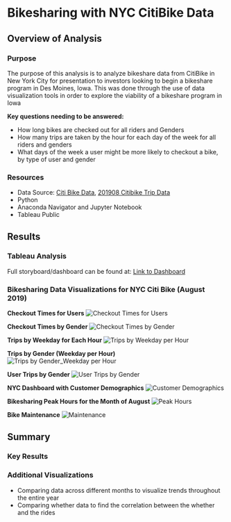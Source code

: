 # Bikesharing with NYC CitiBike Data

## Overview of Analysis
### Purpose
The purpose of this analysis is to analyze bikeshare data from CitiBike in New York City for presentation to investors looking to begin a bikeshare program in Des Moines, Iowa. This was done through the use of data visualization tools in order to explore the viability of a bikeshare program in Iowa

**Key questions needing to be answered:**
- How long bikes are checked out for all riders and Genders
- How many trips are taken by the hour for each day of the week for all riders and genders
- What days of the week a user might be more likely to checkout a bike, by type of user and gender

### Resources
- Data Source: [Citi Bike Data](https://citibikenyc.com/system-data), [201908 Citibike Trip Data](https://s3.amazonaws.com/tripdata/index.html)
- Python
- Anaconda Navigator and Jupyter Notebook
- Tableau Public



## Results
### Tableau Analysis
Full storyboard/dashboard can be found at: [Link to Dashboard](https://public.tableau.com/app/profile/paola.rivas4427/viz/Module14_Bikesharing_16742556453380/NYCCitiBikeStory)

### Bikesharing Data Visualizations for NYC Citi Bike (August 2019)

**Checkout Times for Users**
![Checkout Times for Users](https://github.com/pfrivas/bikesharing/blob/main/Images/Checkout%20Times%20by%20Users.png)

**Checkout Times by Gender**
![Checkout Times by Gender](https://github.com/pfrivas/bikesharing/blob/main/Images/Checkout%20Times%20by%20Gender.png)

**Trips by Weekday for Each Hour**
![Trips by Weekday per Hour](https://github.com/pfrivas/bikesharing/blob/main/Images/Trips%20by%20Weekday%20for%20Each%20Hour.png)

**Trips by Gender (Weekday per Hour)**
![Trips by Gender_Weekday per Hour](https://github.com/pfrivas/bikesharing/blob/main/Images/Trips%20by%20Gender%20(Weekday%20per%20Hour).png)

**User Trips by Gender**
![User Trips by Gender](https://github.com/pfrivas/bikesharing/blob/main/Images/User%20Trips%20by%20Gender.png)

**NYC Dashboard with Customer Demographics**
![Customer Demographics](https://github.com/pfrivas/bikesharing/blob/main/Images/Customer%20Demographics.png)

**Bikesharing Peak Hours for the Month of August**
![Peak Hours](https://github.com/pfrivas/bikesharing/blob/main/Images/Peak%20Hours.png)

**Bike Maintenance**
![Maintenance](https://github.com/pfrivas/bikesharing/blob/main/Images/Bike%20Utilization%20and%20Maintenance.png)

## Summary

### Key Results

### Additional Visualizations
- Comparing data across different months to visualize trends throughout the entire year
- Comparing whether data to find the correlation between the whether and the rides
